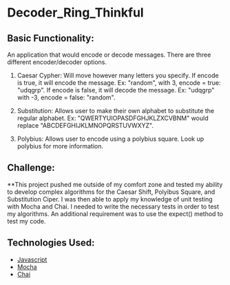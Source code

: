   
# Decoder_Ring_Thinkful


## Basic Functionality:
An application that would encode or decode messages. There are three different encoder/decoder options.

1.  Caesar Cypher: Will move however many letters you specify. If encode is true, it will encode the message. Ex: "random", with 3, encode = true: "udqgrp". If encode is false, it will decode the message. Ex: "udqgrp" with -3, encode = false: "random".
    
2.  Substitution: Allows user to make their own alphabet to substitute the regular alphabet. Ex: "QWERTYUIOPASDFGHJKLZXCVBNM" would replace "ABCDEFGHIJKLMNOPQRSTUVWXYZ".
    
3.  Polybius: Allows user to encode using a polybius square. Look up polybius for more information.


## Challenge:

**This project pushed me outside of my comfort zone and tested my ability to develop complex algorithms for the Caesar Shift, Polyibus Square, and Substitution Ciper. I was then able to apply my knowledge of unit testing with Mocha and Chai. I needed to write the necessary tests in order to test my algorithms. An additional requirement was to use the expect() method to test my code. 

## Technologies Used:

-   [Javascript](https://developer.mozilla.org/en-US/docs/Web/JavaScript)
-   [Mocha](https://https://mochajs.org/)
-   [Chai](https://https://www.chaijs.com/)
